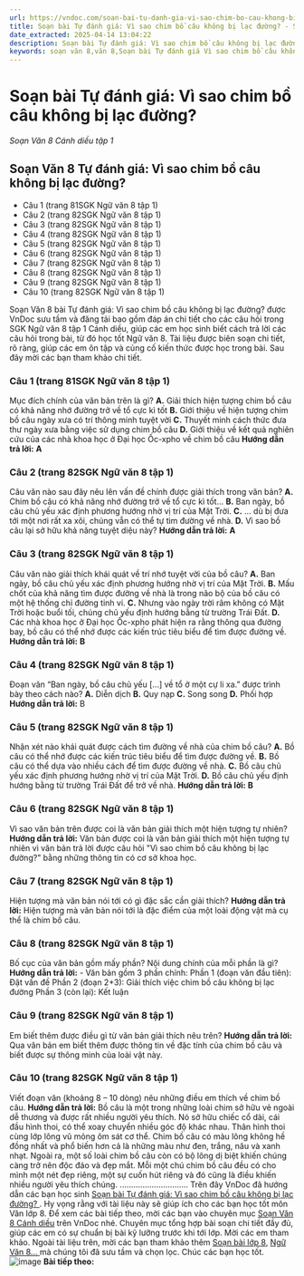 ```yaml
---
url: https://vndoc.com/soan-bai-tu-danh-gia-vi-sao-chim-bo-cau-khong-bi-lac-duong-297348
title: Soạn bài Tự đánh giá: Vì sao chim bồ câu không bị lạc đường? - Soạn Văn 8 Cánh diều tập 1 - VnDoc.com
date_extracted: 2025-04-14 13:04:22
description: Soạn bài Tự đánh giá: Vì sao chim bồ câu không bị lạc đường?  là bài soạn bài mẫu thuộc chương trình Ngữ văn lớp 8, học kì 1. Mời các bạn cùng tham khảo bài soạn để chuẩn bị cho bài học sắp tới của mình.
keywords: soạn văn 8,văn 8,Soạn bài Tự đánh giá Vì sao chim bồ câu không bị lạc đường,ngữ văn 8,soan van 8,soạn văn lớp 8,giải văn 8,soạn văn 8 tập 1,soạn văn 8 Vì sao chim bồ câu không bị lạc đường,soạn Vì sao chim bồ câu không bị lạc đường,soạn văn 8 cánh diều,văn 8 cánh diều,ngữ văn 8 cánh diều,Tự đánh giá Vì sao chim bồ câu không bị lạc đường,soạn bài Vì sao chim bồ câu không bị lạc đường lớp 8
---
```


# Soạn bài Tự đánh giá: Vì sao chim bồ câu không bị lạc đường?
_Soạn Văn 8 Cánh diều tập 1_
## Soạn Văn 8 Tự đánh giá: Vì sao chim bồ câu không bị lạc đường?
  * Câu 1 \(trang 81SGK Ngữ văn 8 tập 1\)
  * Câu 2 \(trang 82SGK Ngữ văn 8 tập 1\)
  * Câu 3 \(trang 82SGK Ngữ văn 8 tập 1\)
  * Câu 4 \(trang 82SGK Ngữ văn 8 tập 1\)
  * Câu 5 \(trang 82SGK Ngữ văn 8 tập 1\)
  * Câu 6 \(trang 82SGK Ngữ văn 8 tập 1\)
  * Câu 7 \(trang 82SGK Ngữ văn 8 tập 1\)
  * Câu 8 \(trang 82SGK Ngữ văn 8 tập 1\)
  * Câu 9 \(trang 82SGK Ngữ văn 8 tập 1\)
  * Câu 10 \(trang 82SGK Ngữ văn 8 tập 1\)

Soạn Văn 8 bài Tự đánh giá: Vì sao chim bồ câu không bị lạc đường? được VnDoc sưu tầm và đăng tải bao gồm đáp án chi tiết cho các câu hỏi trong SGK Ngữ văn 8 tập 1 Cánh diều, giúp các em học sinh biết cách trả lời các câu hỏi trong bài, từ đó học tốt Ngữ văn 8. Tài liệu được biên soạn chi tiết, rõ ràng, giúp các em ôn tập và củng cố kiến thức được học trong bài. Sau đây mời các bạn tham khảo chi tiết.
### **Câu 1 \(trang 81SGK Ngữ văn 8 tập 1\)**
Mục đích chính của văn bản trên là gì?
**A.** Giải thích hiện tượng chim bồ câu có khả năng nhớ đường trở về tổ cực kì tốt
**B.** Giới thiệu về hiện tượng chim bồ câu ngày xưa có trí thông minh tuyệt vời
**C.** Thuyết minh cách thức đưa thư ngày xưa bằng việc sử dụng chim bồ câu
**D.** Giới thiệu về kết quả nghiên cứu của các nhà khoa học ở Đại học Ốc-xpho về chim bồ câu
**Hướng dẫn trả lời:**
**A**
### **Câu 2 \(trang 82SGK Ngữ văn 8 tập 1\)**
Câu văn nào sau đây nêu lên vấn đề chính được giải thích trong văn bản?
**A.** Chim bồ câu có khả năng nhớ đường trở về tổ cực kì tốt...
**B.** Ban ngày, bồ câu chủ yếu xác định phương hướng nhờ vị trí của Mặt Trời.
**C.** ... dù bị đưa tới một nơi rất xa xôi, chúng vẫn có thể tự tìm đường về nhà.
**D.** Vì sao bồ câu lại sở hữu khả năng tuyệt diệu này?
**Hướng dẫn trả lời:**
**A**
### **Câu 3 \(trang 82SGK Ngữ văn 8 tập 1\)**
Câu văn nào giải thích khái quát về trí nhớ tuyệt vời của bồ câu?
**A.** Ban ngày, bồ câu chủ yếu xác định phương hướng nhờ vị trí của Mặt Trời.
**B.** Mấu chốt của khả năng tìm được đường về nhà là trong não bộ của bồ câu có một hệ thống chỉ đường tinh vi.
**C.** Nhưng vào ngày trời râm không có Mặt Trời hoặc buổi tối, chúng chủ yếu định hướng bằng từ trường Trái Đất.
**D.** Các nhà khoa học ở Đại học Ốc-xpho phát hiện ra rằng thông qua đường bay, bồ câu có thể nhớ được các kiến trúc tiêu biểu để tìm được đường về.
**Hướng dẫn trả lời:**
**B**
### **Câu 4 \(trang 82SGK Ngữ văn 8 tập 1\)**
Đoạn văn “Ban ngày, bồ câu chủ yếu \[...\] về tổ ở một cự li xa.” được trình bày
theo cách nào?
**A.** Diễn dịch
**B.** Quy nạp
**C.** Song song
**D.** Phối hợp
**Hướng dẫn trả lời:**
B
### **Câu 5 \(trang 82SGK Ngữ văn 8 tập 1\)**
Nhận xét nào khái quát được cách tìm đường về nhà của chim bồ câu?
**A.** Bồ câu có thể nhớ được các kiến trúc tiêu biểu để tìm được đường về.
**B.** Bồ câu có thể dựa vào nhiều cách để tìm được đường về nhà.
**C.** Bồ câu chủ yếu xác định phương hướng nhờ vị trí của Mặt Trời.
**D.** Bồ câu chủ yếu định hướng bằng từ trường Trái Đất để trở về nhà.
**Hướng dẫn trả lời:**
**B**
### **Câu 6 \(trang 82SGK Ngữ văn 8 tập 1\)**
Vì sao văn bản trên được coi là văn bản giải thích một hiện tượng tự nhiên?
**Hướng dẫn trả lời:**
Văn bản được coi là văn bản giải thích một hiện tượng tự nhiên vì văn bản trả lời được câu hỏi "Vì sao chim bồ câu không bị lạc đường?" bằng những thông tin có cơ sở khoa học.
### **Câu 7 \(trang 82SGK Ngữ văn 8 tập 1\)**
Hiện tượng mà văn bản nói tới có gì đặc sắc cần giải thích?
**Hướng dẫn trả lời:**
Hiện tượng mà văn bản nói tới là đặc điểm của một loài động vật mà cụ thể là chim bồ câu.
### **Câu 8 \(trang 82SGK Ngữ văn 8 tập 1\)**
Bố cục của văn bản gồm mấy phần? Nội dung chính của mỗi phần là gì?
**Hướng dẫn trả lời:**
\- Văn bản gồm 3 phần chính:
Phần 1 \(đoạn văn đầu tiên\): Đặt vấn đề
Phần 2 \(đoạn 2+3\): Giải thích việc chim bồ câu không bị lạc đường
Phần 3 \(còn lại\): Kết luận
### **Câu 9 \(trang 82SGK Ngữ văn 8 tập 1\)**
Em biết thêm được điều gì từ văn bản giải thích nêu trên?
**Hướng dẫn trả lời:**
Qua văn bản em biết thêm được thông tin về đặc tính của chim bồ câu và biết được sự thông minh của loài vật này.
### **Câu 10 \(trang 82SGK Ngữ văn 8 tập 1\)**
Viết đoạn văn \(khoảng 8 – 10 dòng\) nêu những điều em thích về chim bồ câu.
**Hướng dẫn trả lời:**
Bồ câu là một trong những loài chim sở hữu vẻ ngoài dễ thương và được rất nhiều người yêu thích. Nó sở hữu chiếc cổ dài, cái đầu hình thoi, có thể xoay chuyển nhiều góc độ khác nhau. Thân hình thoi cùng lớp lông vũ mỏng ôm sát cơ thể. Chim bồ câu có màu lông không hề đồng nhất và phổ biến hơn cả là những màu như đen, trắng, nâu và xanh nhạt. Ngoài ra, một số loài chim bồ câu còn có bộ lông dị biệt khiến chúng càng trở nên độc đáo và đẹp mắt. Mỗi một chú chim bồ câu đều có cho mình một nét đẹp riêng, một sự cuốn hút riêng và đó cũng là điều khiến nhiều người yêu thích chúng.
..............................
Trên đây VnDoc đã hướng dẫn các bạn học sinh [Soạn bài Tự đánh giá: Vì sao chim bồ câu không bị lạc đường? ](<https://vndoc.com/soan-bai-tu-danh-gia-vi-sao-chim-bo-cau-khong-bi-lac-duong-297348>). Hy vọng rằng với tài liệu này sẽ giúp ích cho các bạn học tốt môn Văn lớp 8. Để xem các bài tiếp theo, mời các bạn vào chuyên mục [Soạn Văn 8 Cánh diều](<https://vndoc.com/ngu-van-8-canh-dieu>) trên VnDoc nhé. Chuyên mục tổng hợp bài soạn chi tiết đầy đủ, giúp các em có sự chuẩn bị bài kỹ lưỡng trước khi tới lớp. Mời các em tham khảo.
Ngoài tài liệu trên, mời các bạn tham khảo thêm [Soạn bài lớp 8](<https://vndoc.com/soan-bai-lop8>), [Ngữ Văn 8... ](<https://vndoc.com/ngu-van-lop8>)mà chúng tôi đã sưu tầm và chọn lọc. Chúc các bạn học tốt.
![image](https://i.vdoc.vn/data/image/2022/08/26/ban-tay.svg) **Bài tiếp theo:**
